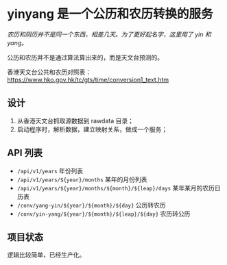 # yinyang 是一个公历和农历转换的服务

_农历和阴历并不是同一个东西，相差几天。为了更好起名字，这里用了 yin 和 yang。_

公历和农历并不是通过算法算出来的，而是天文台预测的。

香港天文台公共和农历对照表：https://www.hko.gov.hk/tc/gts/time/conversion1_text.htm

## 设计

1. 从香港天文台抓取源数据到 rawdata 目录；
2. 启动程序时，解析数据，建立映射关系，做成一个服务；

## API 列表

- `/api/v1/years` 年份列表
- `/api/v1/years/${year}/months` 某年的月份列表
- `/api/v1/years/${year}/months/${month}/${leap}/days` 某年某月的农历日历表
- `/conv/yang-yin/${year}/${month}/${day}` 公历转农历
- `/conv/yin-yang/${year}/${month}/${leap}/${day}` 农历转公历

## 项目状态

逻辑比较简单，已经生产化。
